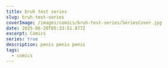 ```yaml
---
title: bruh test series
slug: bruh-test-series
coverImage: /images/comics/bruh-test-series/SeriesCover.jpg
date: 2025-06-20T05:33:51.877Z
excerpt: Comics
series: true
description: penis penis penis
tags:
  - comics
---
```

